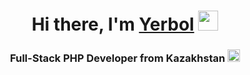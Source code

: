 <h1 align="center">Hi there, I'm <a href="https://github.com/Kabz1tov" target="_blank">Yerbol</a>
<img src="https://github.com/blackcater/blackcater/raw/main/images/Hi.gif" height="32"/></h1>
<h3 align="center">Full-Stack PHP Developer from Kazakhstan
<img src="https://upload.wikimedia.org/wikipedia/commons/c/cf/Animated-Flag-Kazakhstan.gif" height="20"/></h3>

<!--
**Kabz1tov/Kabz1tov** is a ✨ _special_ ✨ repository because its `README.md` (this file) appears on your GitHub profile.

Here are some ideas to get you started:

- 🔭 I’m currently working on ...
- 🌱 I’m currently learning ...
- 👯 I’m looking to collaborate on ...
- 🤔 I’m looking for help with ...
- 💬 Ask me about ...
- 📫 How to reach me: ...
- 😄 Pronouns: ...
- ⚡ Fun fact: ... '
-->
